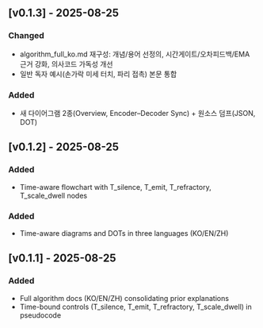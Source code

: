 
## [v0.1.3] - 2025-08-25
### Changed
- algorithm_full_ko.md 재구성: 개념/용어 선정의, 시간게이트/오차피드백/EMA 근거 강화, 의사코드 가독성 개선
- 일반 독자 예시(손가락 미세 터치, 파리 접촉) 본문 통합
### Added
- 새 다이어그램 2종(Overview, Encoder–Decoder Sync) + 원소스 덤프(JSON, DOT)

## [v0.1.2] - 2025-08-25
### Added
- Time-aware flowchart with T_silence, T_emit, T_refractory, T_scale_dwell nodes
### Added
- Time-aware diagrams and DOTs in three languages (KO/EN/ZH)

## [v0.1.1] - 2025-08-25
### Added
- Full algorithm docs (KO/EN/ZH) consolidating prior explanations
- Time-bound controls (T_silence, T_emit, T_refractory, T_scale_dwell) in pseudocode
